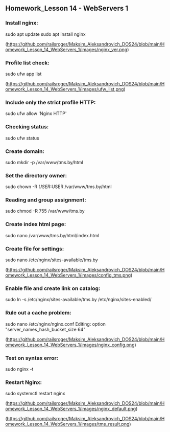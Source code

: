 ## Homework_Lesson 14 - WebServers 1

### Install nginx:
sudo apt update
sudo apt install nginx

(https://github.com/railsroger/Maksim_Aleksandrovich_DOS24/blob/main/Homework_Lesson_14_WebServers_1/images/nginx_ver.png)

### Profile list check:
sudo ufw app list

(https://github.com/railsroger/Maksim_Aleksandrovich_DOS24/blob/main/Homework_Lesson_14_WebServers_1/images/ufw_list.png)

### Include only the strict profile HTTP:
sudo ufw allow 'Nginx HTTP'

### Сhecking status:
sudo ufw status

### Сreate domain:
sudo mkdir -p /var/www/tms.by/html

### Set the directory owner:
sudo chown -R $USER:$USER /var/www/tms.by/html

### Reading and group assignment:
sudo chmod -R 755 /var/www/tms.by

### Create index html page:
sudo nano /var/www/tms.by/html/index.html

### Create file for settings:
sudo nano /etc/nginx/sites-available/tms.by

(https://github.com/railsroger/Maksim_Aleksandrovich_DOS24/blob/main/Homework_Lesson_14_WebServers_1/images/config_tms.png)

### Enable file and create link on catalog:
sudo ln -s /etc/nginx/sites-available/tms.by /etc/nginx/sites-enabled/

### Rule out a cache problem:
sudo nano /etc/nginx/nginx.conf
Editing: option "server_names_hash_bucket_size 64"

(https://github.com/railsroger/Maksim_Aleksandrovich_DOS24/blob/main/Homework_Lesson_14_WebServers_1/images/nginx_config.png)

### Test on syntax error:
sudo nginx -t

### Restart Nginx:
sudo systemctl restart nginx

(https://github.com/railsroger/Maksim_Aleksandrovich_DOS24/blob/main/Homework_Lesson_14_WebServers_1/images/nginx_default.png)

(https://github.com/railsroger/Maksim_Aleksandrovich_DOS24/blob/main/Homework_Lesson_14_WebServers_1/images/tms_result.png)


